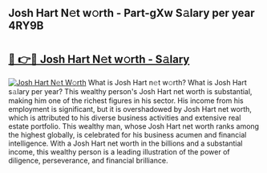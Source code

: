 ## Josh Hart N𝚎t w𝚘rth - Part-gXw S𝚊lary per year 4RY9B

# <h2><a href="http://gc2twz.nevu.top/?p=Josh+Hart">🔗 👉🔴 Josh Hart N𝚎t w𝚘rth - S𝚊lary</a></h2>

[![Josh Hart N𝚎t W𝚘rth](https://i.imgur.com/Oavwk0R.jpeg)](http://gc2twz.nevu.top/?p=Josh+Hart)
What is Josh Hart n𝚎t w𝚘rth? What is Josh Hart s𝚊lary per year?
This wealthy person's Josh Hart net worth is substantial, making him one of the richest figures in his sector. His income from his employment is significant, but it is overshadowed by Josh Hart net worth, which is attributed to his diverse business activities and extensive real estate portfolio. This wealthy man, whose Josh Hart net worth ranks among the highest globally, is celebrated for his business acumen and financial intelligence. With a Josh Hart net worth in the billions and a substantial income, this wealthy person is a leading illustration of the power of diligence, perseverance, and financial brilliance.
